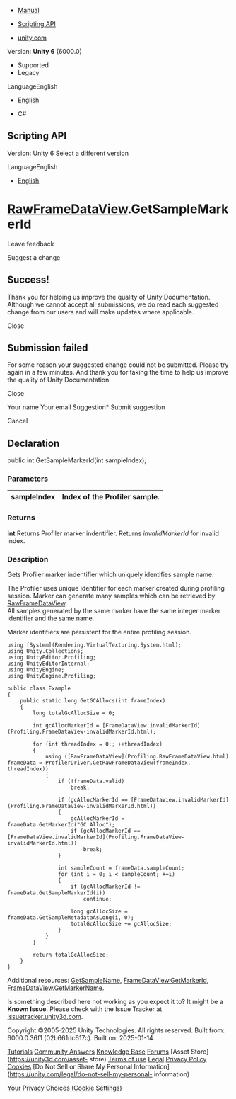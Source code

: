 [ ]()

  * [Manual](../Manual/index.html)
  * [Scripting API](../ScriptReference/index.html)

  * [unity.com](https://unity.com/)

Version: **Unity 6** (6000.0)

  * Supported
  * Legacy

LanguageEnglish

  * [English]()

  * C#

[ ](https://docs.unity3d.com)

## Scripting API

Version: Unity 6 Select a different version

LanguageEnglish

  * [English]()

#  [RawFrameDataView](Profiling.RawFrameDataView.html).GetSampleMarkerId

Leave feedback

Suggest a change

## Success!

Thank you for helping us improve the quality of Unity Documentation. Although
we cannot accept all submissions, we do read each suggested change from our
users and will make updates where applicable.

Close

## Submission failed

For some reason your suggested change could not be submitted. Please <a>try
again</a> in a few minutes. And thank you for taking the time to help us
improve the quality of Unity Documentation.

Close

Your name Your email Suggestion* Submit suggestion

Cancel

[ ]()

## Declaration

public int GetSampleMarkerId(int sampleIndex);

### Parameters

sampleIndex | Index of the Profiler sample.  
---|---  
  
### Returns

**int** Returns Profiler marker indentifier. Returns _invalidMarkerId_ for
invalid index.

### Description

Gets Profiler marker indentifier which uniquely identifies sample name.

The Profiler uses unique identifier for each marker created during profiling
session. Marker can generate many samples which can be retrieved by
[RawFrameDataView](Profiling.RawFrameDataView.html).  
All samples generated by the same marker have the same integer marker
identifier and the same name.  
  
Marker identifiers are persistent for the entire profiling session.

    
    
    using [System](Rendering.VirtualTexturing.System.html);
    using Unity.Collections;
    using UnityEditor.Profiling;
    using UnityEditorInternal;
    using UnityEngine;
    using UnityEngine.Profiling;  
      
    public class Example
    {
        public static long GetGCAllocs(int frameIndex)
        {
            long totalGcAllocSize = 0;  
      
            int gcAllocMarkerId = [FrameDataView.invalidMarkerId](Profiling.FrameDataView-invalidMarkerId.html);  
      
            for (int threadIndex = 0;; ++threadIndex)
            {
                using ([RawFrameDataView](Profiling.RawFrameDataView.html) frameData = ProfilerDriver.GetRawFrameDataView(frameIndex, threadIndex))
                {
                    if (!frameData.valid)
                        break;  
      
                    if (gcAllocMarkerId == [FrameDataView.invalidMarkerId](Profiling.FrameDataView-invalidMarkerId.html))
                    {
                        gcAllocMarkerId = frameData.GetMarkerId("GC.Alloc");
                        if (gcAllocMarkerId == [FrameDataView.invalidMarkerId](Profiling.FrameDataView-invalidMarkerId.html))
                            break;
                    }  
      
                    int sampleCount = frameData.sampleCount;
                    for (int i = 0; i < sampleCount; ++i)
                    {
                        if (gcAllocMarkerId != frameData.GetSampleMarkerId(i))
                            continue;  
      
                        long gcAllocSize = frameData.GetSampleMetadataAsLong(i, 0);
                        totalGcAllocSize += gcAllocSize;
                    }
                }
            }  
      
            return totalGcAllocSize;
        }
    }
    

Additional resources:
[GetSampleName](Profiling.RawFrameDataView.GetSampleName.html),
[FrameDataView.GetMarkerId](Profiling.FrameDataView.GetMarkerId.html),
[FrameDataView.GetMarkerName](Profiling.FrameDataView.GetMarkerName.html).

Is something described here not working as you expect it to? It might be a
**Known Issue**. Please check with the Issue Tracker at
[issuetracker.unity3d.com](https://issuetracker.unity3d.com).

Copyright ©2005-2025 Unity Technologies. All rights reserved. Built from:
6000.0.36f1 (02b661dc617c). Built on: 2025-01-14.

[Tutorials](https://unity3d.com/learn) [Community
Answers](https://answers.unity3d.com) [Knowledge
Base](https://support.unity3d.com/hc/en-us)
[Forums](https://forum.unity3d.com) [Asset Store](https://unity3d.com/asset-
store) [Terms of use](https://docs.unity3d.com/Manual/TermsOfUse.html)
[Legal](https://unity.com/legal) [Privacy
Policy](https://unity.com/legal/privacy-policy)
[Cookies](https://unity.com/legal/cookie-policy) [Do Not Sell or Share My
Personal Information](https://unity.com/legal/do-not-sell-my-personal-
information)

[Your Privacy Choices (Cookie Settings)](javascript:void\(0\);)

